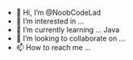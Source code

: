 - 👋 Hi, I’m @NoobCodeLad
- 👀 I’m interested in ...
- 🌱 I’m currently learning ... Java
- 💞️ I’m looking to collaborate on ...
- 📫 How to reach me ...

<!---
NoobCodeLad/NoobCodeLad is a ✨ special ✨ repository because its `README.md` (this file) appears on your GitHub profile.
You can click the Preview link to take a look at your changes.
--->
